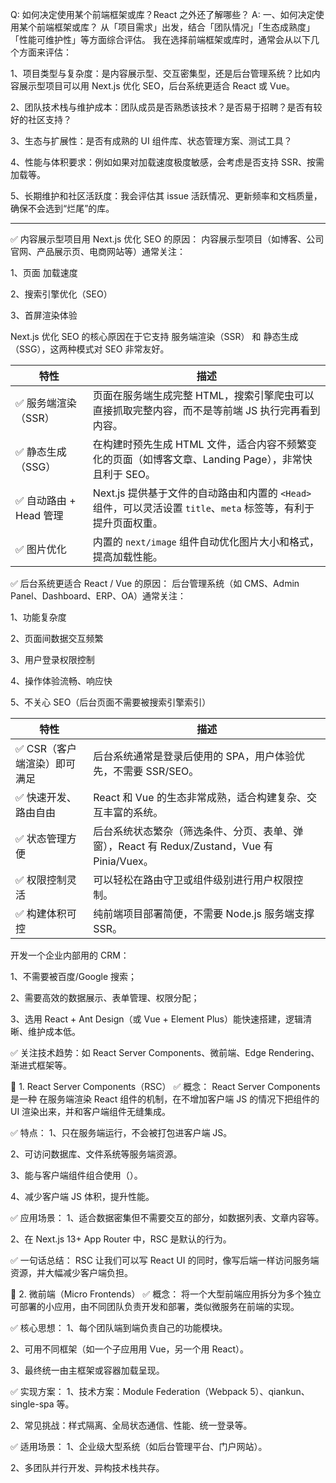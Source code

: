 Q: 如何决定使用某个前端框架或库？React 之外还了解哪些？
A:
一、如何决定使用某个前端框架或库？
从「项目需求」出发，结合「团队情况」「生态成熟度」「性能可维护性」等方面综合评估。
我在选择前端框架或库时，通常会从以下几个方面来评估：

1、项目类型与复杂度：是内容展示型、交互密集型，还是后台管理系统？比如内容展示型项目可以用 Next.js 优化 SEO，后台系统更适合 React 或 Vue。

2、团队技术栈与维护成本：团队成员是否熟悉该技术？是否易于招聘？是否有较好的社区支持？

3、生态与扩展性：是否有成熟的 UI 组件库、状态管理方案、测试工具？

4、性能与体积要求：例如如果对加载速度极度敏感，会考虑是否支持 SSR、按需加载等。

5、长期维护和社区活跃度：我会评估其 issue 活跃情况、更新频率和文档质量，确保不会选到“烂尾”的库。

---

✅ 内容展示型项目用 Next.js 优化 SEO 的原因：
内容展示型项目（如博客、公司官网、产品展示页、电商网站等）通常关注：

1、页面 加载速度

2、搜索引擎优化（SEO）

3、首屏渲染体验

Next.js 优化 SEO 的核心原因在于它支持 服务端渲染（SSR） 和 静态生成（SSG），这两种模式对 SEO 非常友好。

| 特性                    | 描述                                                                                                            |
| ----------------------- | --------------------------------------------------------------------------------------------------------------- |
| ✅ 服务端渲染（SSR）    | 页面在服务端生成完整 HTML，搜索引擎爬虫可以直接抓取完整内容，而不是等前端 JS 执行完再看到内容。                 |
| ✅ 静态生成（SSG）      | 在构建时预先生成 HTML 文件，适合内容不频繁变化的页面（如博客文章、Landing Page），非常快且利于 SEO。            |
| ✅ 自动路由 + Head 管理 | Next.js 提供基于文件的自动路由和内置的 `<Head>` 组件，可以灵活设置 `title`、`meta` 标签等，有利于提升页面权重。 |
| ✅ 图片优化             | 内置的 `next/image` 组件自动优化图片大小和格式，提高加载性能。                                                  |

✅ 后台系统更适合 React / Vue 的原因：
后台管理系统（如 CMS、Admin Panel、Dashboard、ERP、OA）通常关注：

1、功能复杂度

2、页面间数据交互频繁

3、用户登录权限控制

4、操作体验流畅、响应快

5、不关心 SEO（后台页面不需要被搜索引擎索引）

| 特性                         | 描述                                                                                        |
| ---------------------------- | ------------------------------------------------------------------------------------------- |
| ✅ CSR（客户端渲染）即可满足 | 后台系统通常是登录后使用的 SPA，用户体验优先，不需要 SSR/SEO。                              |
| ✅ 快速开发、路由自由        | React 和 Vue 的生态非常成熟，适合构建复杂、交互丰富的系统。                                 |
| ✅ 状态管理方便              | 后台系统状态繁杂（筛选条件、分页、表单、弹窗），React 有 Redux/Zustand，Vue 有 Pinia/Vuex。 |
| ✅ 权限控制灵活              | 可以轻松在路由守卫或组件级别进行用户权限控制。                                              |
| ✅ 构建体积可控              | 纯前端项目部署简便，不需要 Node.js 服务端支撑 SSR。                                         |

开发一个企业内部用的 CRM：

1、不需要被百度/Google 搜索；

2、需要高效的数据展示、表单管理、权限分配；

3、选用 React + Ant Design（或 Vue + Element Plus）能快速搭建，逻辑清晰、维护成本低。

✅ 关注技术趋势：如 React Server Components、微前端、Edge Rendering、渐进式框架等。

🧩 1. React Server Components（RSC）
✅ 概念：
React Server Components 是一种 在服务端渲染 React 组件的机制，在不增加客户端 JS 的情况下把组件的 UI 渲染出来，并和客户端组件无缝集成。

✅ 特点：
1、只在服务端运行，不会被打包进客户端 JS。

2、可访问数据库、文件系统等服务端资源。

3、能与客户端组件组合使用（<ClientComponent />）。

4、减少客户端 JS 体积，提升性能。

✅ 应用场景：
1、适合数据密集但不需要交互的部分，如数据列表、文章内容等。

2、在 Next.js 13+ App Router 中，RSC 是默认的行为。

✅ 一句话总结：
RSC 让我们可以写 React UI 的同时，像写后端一样访问服务端资源，并大幅减少客户端负担。

🧩 2. 微前端（Micro Frontends）
✅ 概念：
将一个大型前端应用拆分为多个独立可部署的小应用，由不同团队负责开发和部署，类似微服务在前端的实现。

✅ 核心思想：
1、每个团队端到端负责自己的功能模块。

2、可用不同框架（如一个子应用用 Vue，另一个用 React）。

3、最终统一由主框架或容器加载呈现。

✅ 实现方案：
1、技术方案：Module Federation（Webpack 5）、qiankun、single-spa 等。

2、常见挑战：样式隔离、全局状态通信、性能、统一登录等。

✅ 适用场景：
1、企业级大型系统（如后台管理平台、门户网站）。

2、多团队并行开发、异构技术栈共存。
